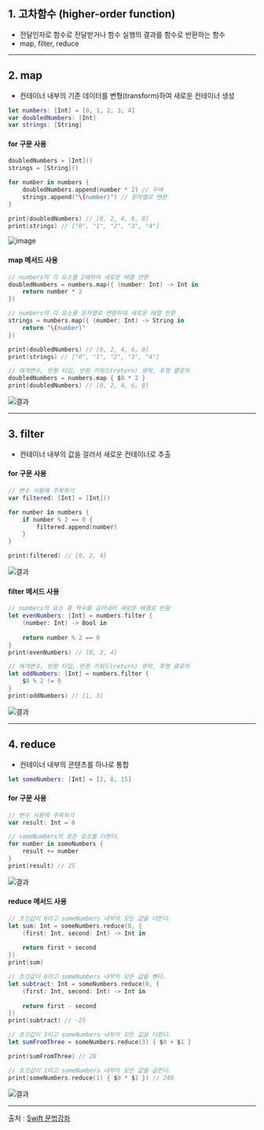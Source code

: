 ## 1. 고차함수 (higher-order function)

- 전달인자로 함수로 전달받거나 함수 실행의 결과를 함수로 반환하는 함수
- map, filter, reduce

------------------

## 2. map

- 컨테이너 내부의 기존 데이터를 변형(transform)하여 새로운 컨테이너 생성

```swift
let numbers: [Int] = [0, 1, 2, 3, 4]
var doubledNumbers: [Int]
var strings: [String]

```

#### for 구문 사용

```swift
doubledNumbers = [Int]()
strings = [String]()

for number in numbers {
    doubledNumbers.append(number * 2) // 두배
    strings.append("\(number)") // 문자열로 변환
}

print(doubledNumbers) // [0, 2, 4, 6, 8]
print(strings) // ["0", "1", "2", "3", "4"]

```
![image](https://user-images.githubusercontent.com/54324782/147426533-cd22e93b-0252-4255-b420-9cbec1c0b44d.png)

#### map 메서드 사용

```swift
// numbers의 각 요소를 2배하여 새로운 배열 반환
doubledNumbers = numbers.map({ (number: Int) -> Int in
    return number * 2
})

// numbers의 각 요소를 문자열로 변환하여 새로운 배열 반환
strings = numbers.map({ (number: Int) -> String in
    return "\(number)"
})

print(doubledNumbers) // [0, 2, 4, 6, 8]
print(strings) // ["0", "1", "2", "3", "4"]

// 매개변수, 반환 타입, 반환 키워드(return) 생략, 후행 클로저
doubledNumbers = numbers.map { $0 * 2 }
print(doubledNumbers) // [0, 2, 4, 6, 8]

```
![결과](https://user-images.githubusercontent.com/54324782/147426721-9e0fdda5-eb74-4379-a2fc-d54efb899260.png)


------------------

## 3. filter

- 컨테이너 내부의 값을 걸러서 새로운 컨테이너로 추출

#### for 구문 사용

```swift
// 변수 사용에 주목하기
var filtered: [Int] = [Int]()

for number in numbers {
    if number % 2 == 0 {
        filtered.append(number)
    }
}

print(filtered) // [0, 2, 4]

```
![결과](https://user-images.githubusercontent.com/54324782/147426927-91b6a81c-2ad3-4d41-a76a-9481f6b57359.png)

#### filter 메서드 사용

```swift
// numbers의 요소 중 짝수를 걸러내어 새로운 배열로 반환
let evenNumbers: [Int] = numbers.filter {
    (number: Int) -> Bool in
    
    return number % 2 == 0
}
print(evenNumbers) // [0, 2, 4]

// 매개변수, 반환 타입, 반환 키워드(return) 생략, 후행 클로저
let oddNumbers: [Int] = numbers.filter {
    $0 % 2 != 0
}
print(oddNumbers) // [1, 3]

```
![결과](https://user-images.githubusercontent.com/54324782/147426975-15d97428-6acb-47cc-b606-466704fa69a8.png)

------------------

## 4. reduce

- 컨테이너 내부의 콘텐츠를 하나로 통합

```swift
let someNumbers: [Int] = [2, 8, 15]

```

#### for 구문 사용

```swift
// 변수 사용에 주목하기
var result: Int = 0

// someNumbers의 모든 요소를 더한다.
for number in someNumbers {
    result += number
}
print(result) // 25

```
![결과](https://user-images.githubusercontent.com/54324782/147427064-6fcccd26-aa18-487e-97e3-dd0f2ed0026f.png)

#### reduce 메서드 사용

```swift
// 초깃값이 0이고 someNumbers 내부의 모든 값을 더한다.
let sum: Int = someNumbers.reduce(0, {
    (first: Int, second: Int) -> Int in
    
    return first + second 
})
print(sum)

// 초깃값이 0이고 someNumbers 내부의 모든 값을 뺀다.
let subtract: Int = someNumbers.reduce(0, {
    (first: Int, second: Int) -> Int in
    
    return first - second
})
print(subtract) // -25

// 초깃값이 3이고 someNumbers 내부의 모든 값을 더한다.
let sumFromThree = someNumbers.reduce(3) { $0 + $1 }

print(sumFromThree) // 28

// 초깃값이 1이고 someNumbers 내부의 모든 값을 곱한다.
print(someNumbers.reduce(1) { $0 * $1 }) // 240

```
![결과](https://user-images.githubusercontent.com/54324782/147427541-354c8a08-fa4b-464c-8904-55a0fce4658f.png)

-------------------
출처 : [Swift 문법강좌](https://www.youtube.com/playlist?list=PLz8NH7YHUj_ZmlgcSETF51Z9GSSU6Uioy)

